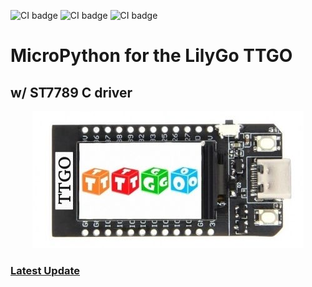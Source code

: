 ![CI badge](https://img.shields.io/badge/%E2%80%8E-micropython-success?style=flat-square&logo=micropython)
![CI badge](https://img.shields.io/github/languages/code-size/silverlogix/MicroPython-TTGO?style=flat-square)
![CI badge](https://img.shields.io/tokei/lines/github/silverlogix/MicroPython-TTGO)

MicroPython for the LilyGo TTGO
=======================
<h2>w/ ST7789 C driver</h2>
<p align="center">
  <img src='image/TTGO.png/'>
</p>
<h3> </h3>
<h3>
<A HREF="https://github.com/SilverLogix/MicroPython-TTGO/releases/tag/v1.1">Latest Update</a>
</h3>